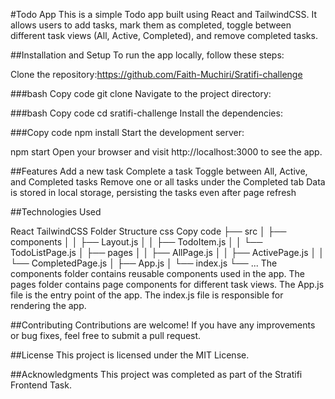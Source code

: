 #Todo App
This is a simple Todo app built using React and TailwindCSS. It allows users to add tasks, mark them as completed, toggle between different task views (All, Active, Completed), and remove completed tasks.


##Installation and Setup
To run the app locally, follow these steps:

Clone the repository:https://github.com/Faith-Muchiri/Sratifi-challenge

###bash
Copy code
git clone 
Navigate to the project directory:

###bash
Copy code
cd sratifi-challenge
Install the dependencies:

###Copy code
npm install
Start the development server:

npm start
Open your browser and visit http://localhost:3000 to see the app.

##Features
Add a new task
Complete a task
Toggle between All, Active, and Completed tasks
Remove one or all tasks under the Completed tab
Data is stored in local storage, persisting the tasks even after page refresh

##Technologies Used

React
TailwindCSS
Folder Structure
css
Copy code
├── src
│   ├── components
│   │   ├── Layout.js
│   │   ├── TodoItem.js
│   │   └── TodoListPage.js
│   ├── pages
│   │   ├── AllPage.js
│   │   ├── ActivePage.js
│   │   └── CompletedPage.js
│   ├── App.js
│   └── index.js
└── ...
The components folder contains reusable components used in the app.
The pages folder contains page components for different task views.
The App.js file is the entry point of the app.
The index.js file is responsible for rendering the app.

##Contributing
Contributions are welcome! If you have any improvements or bug fixes, feel free to submit a pull request.

##License
This project is licensed under the MIT License.

##Acknowledgments
This project was completed as part of the Stratifi Frontend Task.




